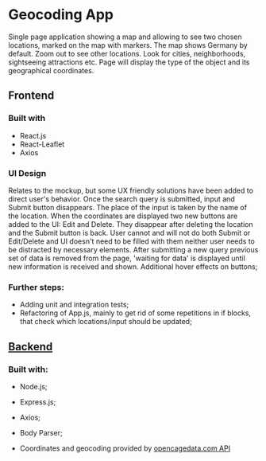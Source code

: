 # Geocoding App 

Single page application showing a map and allowing to see two chosen locations, marked on the map with markers. The map shows Germany by default. Zoom out to see other locations. Look for cities, neighborhoods, sightseeing attractions etc. Page will display the type of the object and its geographical coordinates. 

## Frontend 

### Built with
* React.js
* React-Leaflet
* Axios

### UI Design 
Relates to the mockup, but some UX friendly solutions have been added to direct user's behavior.
Once the search query is submitted, input and Submit button disappears. The place of the input is taken by the name of the location. 
When the coordinates are displayed two new buttons are added to the UI: Edit and Delete. They disappear after deleting the location and the Submit button is back.
User cannot and will not do both Submit or Edit/Delete and UI doesn't need to be filled with them neither user needs to be distracted by necessary elements. 
After submitting a new query previous set of data is removed from the page, 'waiting for data' is displayed until new information is received and shown. 
Additional hover effects on buttons; 

### Further steps:
* Adding unit and integration tests;
* Refactoring of App.js, mainly to get rid of some repetitions in if blocks, that check which locations/input should be updated;
 
## [Backend](https://github.com/RadekKosiada/geo-app-backend)

### Built with:
* Node.js;
* Express.js;
* Axios;
* Body Parser;

* Coordinates and geocoding provided by [opencagedata.com API](opencagedata.com) 